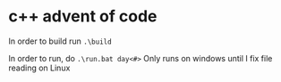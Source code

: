 # c++ advent of code
In order to build run `.\build`

In order to run, do `.\run.bat day<#>`
Only runs on windows until I fix file reading on Linux
